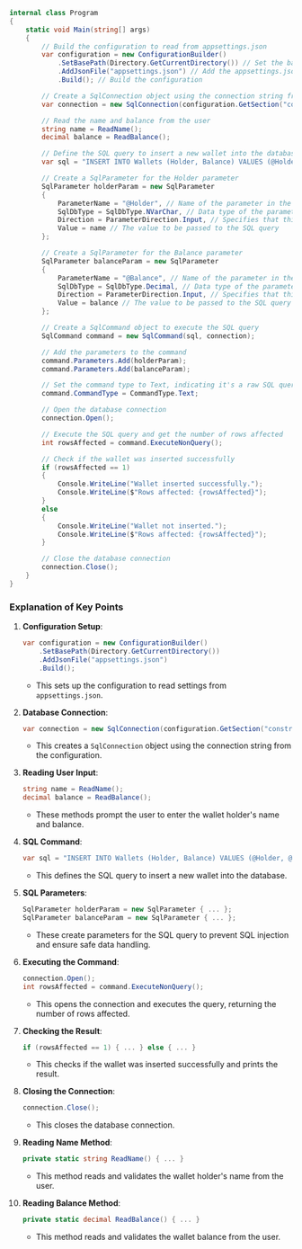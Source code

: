 ```csharp
internal class Program
{
    static void Main(string[] args)
    {
        // Build the configuration to read from appsettings.json
        var configuration = new ConfigurationBuilder()
            .SetBasePath(Directory.GetCurrentDirectory()) // Set the base path to the current directory
            .AddJsonFile("appsettings.json") // Add the appsettings.json file to the configuration builder
            .Build(); // Build the configuration

        // Create a SqlConnection object using the connection string from the configuration
        var connection = new SqlConnection(configuration.GetSection("constr").Value);

        // Read the name and balance from the user
        string name = ReadName();
        decimal balance = ReadBalance();

        // Define the SQL query to insert a new wallet into the database
        var sql = "INSERT INTO Wallets (Holder, Balance) VALUES (@Holder, @Balance)";

        // Create a SqlParameter for the Holder parameter
        SqlParameter holderParam = new SqlParameter
        {
            ParameterName = "@Holder", // Name of the parameter in the SQL query
            SqlDbType = SqlDbType.NVarChar, // Data type of the parameter
            Direction = ParameterDirection.Input, // Specifies that this is an input parameter
            Value = name // The value to be passed to the SQL query
        };

        // Create a SqlParameter for the Balance parameter
        SqlParameter balanceParam = new SqlParameter
        {
            ParameterName = "@Balance", // Name of the parameter in the SQL query
            SqlDbType = SqlDbType.Decimal, // Data type of the parameter
            Direction = ParameterDirection.Input, // Specifies that this is an input parameter
            Value = balance // The value to be passed to the SQL query
        };

        // Create a SqlCommand object to execute the SQL query
        SqlCommand command = new SqlCommand(sql, connection);

        // Add the parameters to the command
        command.Parameters.Add(holderParam);
        command.Parameters.Add(balanceParam);

        // Set the command type to Text, indicating it's a raw SQL query
        command.CommandType = CommandType.Text;

        // Open the database connection
        connection.Open();

        // Execute the SQL query and get the number of rows affected
        int rowsAffected = command.ExecuteNonQuery();

        // Check if the wallet was inserted successfully
        if (rowsAffected == 1)
        {
            Console.WriteLine("Wallet inserted successfully.");
            Console.WriteLine($"Rows affected: {rowsAffected}");
        }
        else
        {
            Console.WriteLine("Wallet not inserted.");
            Console.WriteLine($"Rows affected: {rowsAffected}");
        }

        // Close the database connection
        connection.Close();
    }
}
```

### Explanation of Key Points

1. **Configuration Setup**:
   ```csharp
   var configuration = new ConfigurationBuilder()
       .SetBasePath(Directory.GetCurrentDirectory())
       .AddJsonFile("appsettings.json")
       .Build();
   ```
   - This sets up the configuration to read settings from `appsettings.json`.

2. **Database Connection**:
   ```csharp
   var connection = new SqlConnection(configuration.GetSection("constr").Value);
   ```
   - This creates a `SqlConnection` object using the connection string from the configuration.

3. **Reading User Input**:
   ```csharp
   string name = ReadName();
   decimal balance = ReadBalance();
   ```
   - These methods prompt the user to enter the wallet holder's name and balance.

4. **SQL Command**:
   ```csharp
   var sql = "INSERT INTO Wallets (Holder, Balance) VALUES (@Holder, @Balance)";
   ```
   - This defines the SQL query to insert a new wallet into the database.

5. **SQL Parameters**:
   ```csharp
   SqlParameter holderParam = new SqlParameter { ... };
   SqlParameter balanceParam = new SqlParameter { ... };
   ```
   - These create parameters for the SQL query to prevent SQL injection and ensure safe data handling.

6. **Executing the Command**:
   ```csharp
   connection.Open();
   int rowsAffected = command.ExecuteNonQuery();
   ```
   - This opens the connection and executes the query, returning the number of rows affected.

7. **Checking the Result**:
   ```csharp
   if (rowsAffected == 1) { ... } else { ... }
   ```
   - This checks if the wallet was inserted successfully and prints the result.

8. **Closing the Connection**:
   ```csharp
   connection.Close();
   ```
   - This closes the database connection.

9. **Reading Name Method**:
   ```csharp
   private static string ReadName() { ... }
   ```
   - This method reads and validates the wallet holder's name from the user.

10. **Reading Balance Method**:
    ```csharp
    private static decimal ReadBalance() { ... }
    ```
    - This method reads and validates the wallet balance from the user.